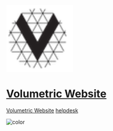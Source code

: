 ![logo](./img/vfa_logo.PNG ':no-zoom')

# [Volumetric Website](https://www.volumetricformat.org/)

[Volumetric Website](https://www.volumetricformat.org/)
[helpdesk](mailto:helpdesk@volumetricformat.org)

![color](#f6f8fa)
